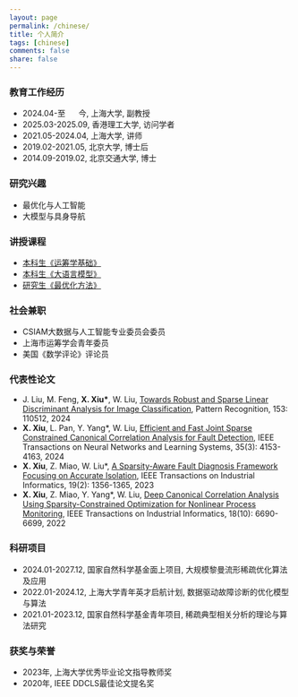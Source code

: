 ```yaml
---
layout: page
permalink: /chinese/
title: 个人简介
tags: [chinese]
comments: false
share: false
---
```




### 教育工作经历
* 2024.04-至&nbsp; &nbsp; &nbsp; 今, 上海大学, 副教授 <br>
* 2025.03-2025.09, 香港理工大学, 访问学者 <br>
* 2021.05-2024.04, 上海大学, 讲师 <br>
* 2019.02-2021.05, 北京大学, 博士后 <br>
* 2014.09-2019.02, 北京交通大学, 博士 <br>


### 研究兴趣
* 最优化与人工智能 <br>
* 大模型与具身导航 <br>


### 讲授课程
* <a href="https://xianchaoxiu.github.io/chinese/OR/" class="textlink" target="_blank"> 本科生《运筹学基础》 </a><br>
* <a href="https://xianchaoxiu.github.io/chinese/LLM/" class="textlink" target="_blank"> 本科生《大语言模型》 </a><br>
* <a href="https://xianchaoxiu.github.io/chinese/OPT/" class="textlink" target="_blank"> 研究生《最优化方法》 </a><br>



### 社会兼职
* CSIAM大数据与人工智能专业委员会委员 <br>
* 上海市运筹学会青年委员 <br>
* 美国《数学评论》评论员 <br>



### 代表性论文
* J. Liu, M. Feng, <b>X. Xiu*</b>, W. Liu, <a href="https://www.sciencedirect.com/science/article/abs/pii/S0031320324002632" class="textlink" target="_blank">Towards Robust and Sparse Linear Discriminant Analysis for Image Classification</a>, Pattern Recognition, 153: 110512, 2024 
* <b>X. Xiu</b>, L. Pan, Y. Yang*, W. Liu, <a href="https://ieeexplore.ieee.org/document/9887978" class="textlink" target="_blank">Efficient and Fast Joint Sparse Constrained Canonical Correlation Analysis for Fault Detection</a>, IEEE Transactions on Neural Networks and Learning Systems, 35(3): 4153-4163, 2024
* <b>X. Xiu</b>, Z. Miao, W. Liu*, <a href="https://ieeexplore.ieee.org/abstract/document/9788040" class="textlink" target="_blank">A Sparsity-Aware Fault Diagnosis Framework Focusing on Accurate Isolation</a>, IEEE Transactions on Industrial Informatics, 19(2): 1356-1365, 2023 
* <b>X. Xiu</b>, Z. Miao, Y. Yang*, W. Liu, <a href="https://ieeexplore.ieee.org/document/9583864" class="textlink" target="_blank">Deep Canonical Correlation Analysis Using Sparsity-Constrained Optimization for Nonlinear Process Monitoring</a>, IEEE Transactions on Industrial Informatics, 18(10): 6690-6699, 2022
  

### 科研项目
* 2024.01-2027.12, 国家自然科学基金面上项目, 大规模黎曼流形稀疏优化算法及应用 <br>
* 2022.01-2024.12, 上海大学青年英才启航计划, 数据驱动故障诊断的优化模型与算法 <br>
* 2021.01-2023.12, 国家自然科学基金青年项目, 稀疏典型相关分析的理论与算法研究 <br>


### 获奖与荣誉
* 2023年, 上海大学优秀毕业论文指导教师奖 <br>
* 2020年, IEEE DDCLS最佳论文提名奖 <br>

